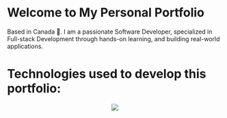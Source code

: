 # Welcome to My Personal Portfolio

Based in Canada 🍁. I am a passionate Software Developer, specialized in Full-stack Development through hands-on learning, and building real-world applications.

# Technologies used to develop this portfolio:
<p align="center">
  <a href="https://skillicons.dev">
    <img src="https://skillicons.dev/icons?i=js,react,tailwind,vscode,git" />
  </a>
</p>
